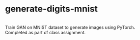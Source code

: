 # generate-digits-mnist
<br> Train GAN on MNIST dataset to generate images using PyTorch.
<br> Completed as part of class assignment.
